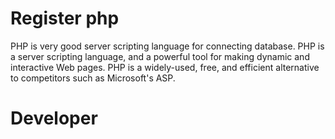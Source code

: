 # Register php
PHP is very good server scripting language for connecting database. PHP is a server scripting language, and a powerful tool for making dynamic and interactive Web pages.  PHP is a widely-used, free, and efficient alternative to competitors such as Microsoft's ASP.
# Developer
